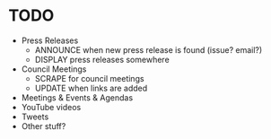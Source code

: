 # TODO

- Press Releases
  - ANNOUNCE when new press release is found (issue? email?)
  - DISPLAY press releases somewhere
- Council Meetings
  - SCRAPE for council meetings
  - UPDATE when links are added
- Meetings & Events & Agendas
- YouTube videos
- Tweets
- Other stuff?
